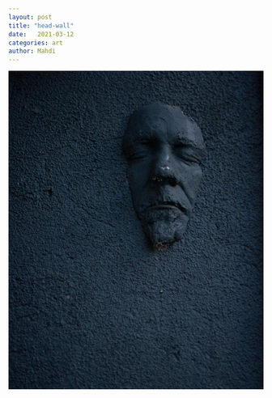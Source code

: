 ```yaml
---
layout: post
title: "head-wall"
date:   2021-03-12
categories: art
author: Mahdi
---
```


![boy.](/img/arts/head-wall.jpg)
